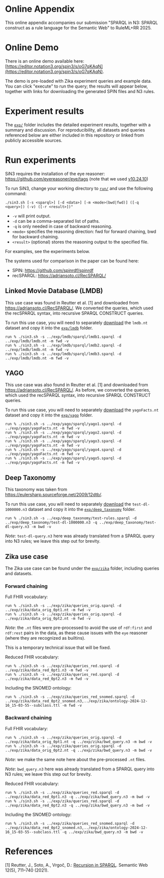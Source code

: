 # Online Appendix

This online appendix accompanies our submission "SPARQL in N3: SPARQL construct as a rule language for the Semantic Web" to RuleML+RR 2025.

# Online Demo

There is an online demo available here:
[https://editor.notation3.org/spin3/s/oG7qKAqN](https://editor.notation3.org/spin3/s/oG7qKAqN). 

The demo is pre-loaded with Zika experiment queries and example data. You can click "execute" to run the query; the results will appear below, together with links for downloading the generated SPIN files and N3 rules.

# Experiment results

The [`exp/`](exp/) folder includes the detailed experiment results, together with a summary and discussion. For reproducibility, all datasets and queries referenced below are either included in this repository or linked from publicly accessible sources.

# Run experiments

SiN3 requires the installation of the eye reasoner: 
https://github.com/eyereasoner/eye/tags (note that we used [v10.24.10](https://github.com/eyereasoner/eye/releases/tag/v10.24.10))

To run SiN3, change your working directory to [`run/`](run/) and use the following command:
```
./sin3.sh [-s <sparql>] [-d <data>] [-m <mode>(bwd|fwd)] ([-q <query>]) (-v) ([-r <result>])"
```
- `-v` will print output.
- `-d` can be a comma-separated list of paths.
- `-q` is only needed in case of backward reasoning.
- `<mode>` specifies the reasoning direction: fwd for forward chaining, bwd for backward chaining.
- `<result>` (optional) stores the reasoning output to the specified file.

For examples, see the experiments below.

The systems used for comparison in the paper can be found here:
- SPIN: https://github.com/spinrdf/spinrdf
- recSPARQL: https://adriansoto.cl/RecSPARQL/

## Linked Movie Database (LMDB)

This use case was found in Reutter et al. [1] and downloaded from https://adriansoto.cl/RecSPARQL/.
We converted the queries, which used the recSPARQL syntax, into recursive SPARQL CONSTRUCT queries.

To run this use case, you will need to separately [download](https://files.catbox.moe/vpg5uy.zip) the `lmdb.nt` dataset and copy it into the [`exp/lmdb`](exp/lmdb) folder.

```
run % ./sin3.sh -s ../exp/lmdb/sparql/lmdb1.sparql -d ../exp/lmdb/lmdb.nt -m fwd -v
run % ./sin3.sh -s ../exp/lmdb/sparql/lmdb2.sparql -d ../exp/lmdb/lmdb.nt -m fwd -v
run % ./sin3.sh -s ../exp/lmdb/sparql/lmdb3.sparql -d ../exp/lmdb/lmdb.nt -m fwd -v
```

## YAGO

This use case was also found in Reutter et al. [1] and downloaded from https://adriansoto.cl/RecSPARQL/.
As before, we converted the queries, which used the recSPARQL syntax, into recursive SPARQL CONSTRUCT queries.

To run this use case, you will need to separately [download](https://files.catbox.moe/06n7mv.zip) the `yagoFacts.nt` dataset and copy it into the [`exp/yago`](exp/yago) folder.

```
run % ./sin3.sh -s ../exp/yago/sparql/yago1.sparql -d ../exp/yago/yagoFacts.nt -m fwd -v
run % ./sin3.sh -s ../exp/yago/sparql/yago2.sparql -d ../exp/yago/yagoFacts.nt -m fwd -v
run % ./sin3.sh -s ../exp/yago/sparql/yago3.sparql -d ../exp/yago/yagoFacts.nt -m fwd -v
run % ./sin3.sh -s ../exp/yago/sparql/yago4.sparql -d ../exp/yago/yagoFacts.nt -m fwd -v
run % ./sin3.sh -s ../exp/yago/sparql/yago5.sparql -d ../exp/yago/yagoFacts.nt -m fwd -v
```


## Deep Taxonomy

This taxonomy was taken from https://eulersharp.sourceforge.net/2009/12dtb/.

To run this use case, you will need to separately [download](https://files.catbox.moe/shrw87.zip) the `test-dl-1000000.n3` dataset and copy it into the [`exp/deep_taxonomy`](exp/deep_taxonomy) folder.

```
run % ./sin3.sh -s ../exp/deep_taxonomy/test-rules.sparql -d ../exp/deep_taxonomy/test-dl-1000000.n3 -q ../exp/deep_taxonomy/test-dl-query.n3 -m bwd -v
```

_Note_: `test-dl-query.n3` here was already translated from a SPARQL query into N3 rules; we leave this step out for brevity.


## Zika use case

The Zika use case can be found under the [`exp/zika`](exp/zika/) folder, including queries and datasets.

### Forward chaining

Full FHIR vocabulary:


```
run % ./sin3.sh -s ../exp/zika/queries_orig.sparql -d ../exp/zika/data_orig_0pt1.nt -m fwd -v
run % ./sin3.sh -s ../exp/zika/queries_orig.sparql -d ../exp/zika/data_orig_0pt2.nt -m fwd -v
```

_Note_: the `.nt` files were pre-processed to avoid the use of `rdf:first` and `rdf:rest` pairs in the data, as these cause issues with the `eye` reasoner (where they are recognized as builtins).

This is a temporary technical issue that will be fixed.

Reduced FHIR vocabulary:

```
run % ./sin3.sh -s ../exp/zika/queries_red.sparql -d ../exp/zika/data_red_0pt1.n3 -m fwd -v
run % ./sin3.sh -s ../exp/zika/queries_red.sparql -d ../exp/zika/data_red_0pt2.n3 -m fwd -v
```

Including the SNOMED ontology:

```
run % ./sin3.sh -s ../exp/zika/queries_red_snomed.sparql -d ../exp/zika/data_red_0pt2_snomed.n3,../exp/zika/ontology-2024-12-16_15-03-55--subclass.ttl -m fwd -v
```


### Backward chaining

Full FHIR vocabulary:

```
run % ./sin3.sh -s ../exp/zika/queries_orig.sparql -d ../exp/zika/data_orig_0pt1.nt -q ../exp/zika/bwd_query.n3 -m bwd -v
run % ./sin3.sh -s ../exp/zika/queries_orig.sparql -d ../exp/zika/data_orig_0pt2.nt -q ../exp/zika/bwd_query.n3 -m bwd -v
```

_Note_: we make the same note here about the pre-processed `.nt` files.  

_Note_: `bwd_query.n3` here was already translated from a SPARQL query into N3 rules; we leave this step out for brevity.

Reduced FHIR vocabulary:

```
run % ./sin3.sh -s ../exp/zika/queries_red.sparql -d ../exp/zika/data_red_0pt1.n3 -q ../exp/zika/bwd_query.n3 -m bwd -v
run % ./sin3.sh -s ../exp/zika/queries_red.sparql -d ../exp/zika/data_red_0pt2.n3 -q ../exp/zika/bwd_query.n3 -m bwd -v
```

Including the SNOMED ontology:

```
run % ./sin3.sh -s ../exp/zika/queries_red_snomed.sparql -d ../exp/zika/data_red_0pt2_snomed.n3,../exp/zika/ontology-2024-12-16_15-03-55--subclass.ttl -q ../exp/zika/bwd_query.n3 -m bwd -v
```

# References

[1] Reutter, J., Soto, A., Vrgoč, D.: [Recursion in SPARQL](https://www.semantic-web-journal.net/system/files/swj2276.pdf). Semantic Web 12(5), 711–740 (2021).
